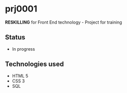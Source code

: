 # prj0001
**RESKILLING** for Front End technology - Project for training

## Status
* In progress

## Technologies used
* HTML 5
* CSS 3
* SQL
